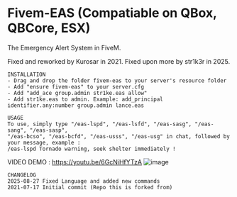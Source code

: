 # Fivem-EAS (Compatiable on QBox, QBCore, ESX)
The Emergency Alert System in FiveM.  

Fixed and reworked by Kurosar in 2021.
Fixed upon more by str1k3r in 2025.


```
INSTALLATION
- Drag and drop the folder fivem-eas to your server's resource folder
- Add "ensure fivem-eas" to your server.cfg
- Add "add_ace group.admin str1ke.eas allow"
- Add str1ke.eas to admin. Example: add_principal identifier.any:number group.admin lance.eas
```

```
USAGE
To use, simply type "/eas-lspd", "/eas-lsfd", "/eas-sasg", "/eas-sang", "/eas-sasp",
"/eas-bcso", "/eas-bcfd", "/eas-usss", "/eas-usg" in chat, followed by your message, example : 
/eas-lspd Tornado warning, seek shelter immediately !
```
VIDEO DEMO : https://youtu.be/6GcNiHfYTzA
![image](https://raw.githubusercontent.com/S1l3ntStr1ke87/qb-eas/refs/heads/master/.github/FiveM_GTAProcess%202025-08-27%2000-43-33.png)


```
CHANGELOG
2025-08-27 Fixed Language and added new commands
2021-07-17 Initial commit (Repo this is forked from)
```
  









